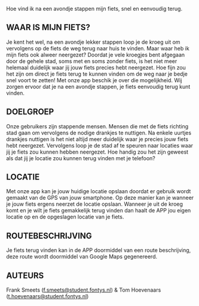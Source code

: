 Hoe vind ik na een avondje stappen mijn fiets, snel en eenvoudig terug.

## WAAR IS MIJN FIETS? ##
Je kent het wel, na een avondje lekker stappen loop je de kroeg uit om vervolgens op de fiets de weg terug naar huis te vinden. Maar waar heb ik mijn fiets ook alweer neergezet? Doordat je vele kroegjes bent afgegaan door de gehele stad, soms met en soms zonder fiets, is het niet meer helemaal duidelijk waar jij jouw fiets precies hebt neergezet. Hoe fijn zou het zijn om direct je fiets terug te kunnen vinden om de weg naar je bedje snel voort te zetten! Met onze app beschik je over die mogelijkheid. Wij zorgen ervoor dat je na een avondje stappen, je fiets eenvoudig terug kunt vinden.

## DOELGROEP ## 
Onze gebruikers zijn stappende mensen. Mensen die met de fiets richting stad gaan om vervolgens de nodige drankjes te nuttigen. Na enkele uurtjes drankjes nuttigen is het niet altijd meer duidelijk waar je precies jouw fiets hebt neergezet. Vervolgens loop je de stad af te speuren naar locaties waar jij je fiets zou kunnen hebben neergezet. Hoe handig zou het zijn geweest als dat jij je locatie zou kunnen terug vinden met je telefoon?

## LOCATIE ##
Met onze app kan je jouw huidige locatie opslaan doordat er gebruik wordt gemaakt van de GPS van jouw smartphone. Op deze manier kan je wanneer je jouw fiets ergens neerzet de locatie opslaan.
Wanneer je uit de kroeg komt en je wilt je fiets gemakkelijk terug vinden dan haalt de APP jou eigen locatie op en de opgeslagen locatie van je fiets.

## ROUTEBESCHRIJVING ##
Je fiets terug vinden kan in de APP doormiddel van een route beschrijving, deze route wordt doormiddel van Google Maps gegenereerd. 

## AUTEURS ##
Frank Smeets (f.smeets@student.fontys.nl) & Tom Hoevenaars (t.hoevenaars@student.fontys.nl)